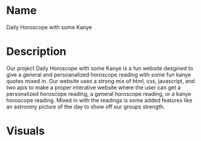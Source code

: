 # Name

Daily Horoscope with some Kanye 

# Description

Our project Daily Horoscope with some Kanye is a fun website desgined to give a general and persoanalized horoscope reading 
with some fun kanye quotes mixed in. Our website uses a strong mix of html, css, javascript, and two apis to make a proper interative website
where the user can get a personalized horoscope reading, a general horoscope reading, or a kanye horoscope reading. Mixed in with the readings
is some added features like an astronmy picture of the day to show off our groups strength. 

# Visuals 



